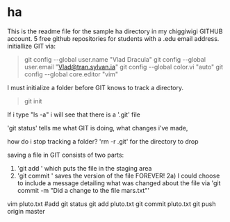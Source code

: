 # ha
This is the readme file for the sample ha directory in my chiggiwigi GITHUB account.
5 free github repositories for students with a .edu email address. 
initiallize GIT via:
 >git config --global user.name "Vlad Dracula"
 >git config --global user.email "Vlad@tran.sylvan.ia"
 >git config --global color.vi "auto"
 >git config --global core.editor "vim"

I must initialize a folder before GIT knows to track a directory.
 >git init

If i type "ls -a" i will see that there is a '.git' file

'git status' tells me what GIT is doing, what changes i've made,

how do i stop tracking a folder?
'rm -r .git' for the directory to drop

saving a file in GIT consists of two parts:
1) 'git add <filename>' which puts the file in the staging area
2) 'git commit <filename>' saves the version of the file FOREVER!
2a) I could choose to include a message detailing what was changed about the file via 'git commit -m "Did a change to the file mars.txt"'

vim pluto.txt #add 
git status
git add pluto.txt 
git commit pluto.txt 
git push origin master

